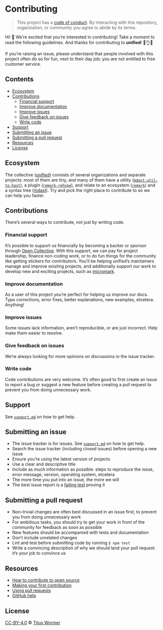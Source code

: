 # Contributing

> This project has a [code of conduct][coc].
> By interacting with this repository, organization, or community you agree to
> abide by its terms.

Hi!
👋
We’re excited that you’re interested in contributing!
Take a moment to read the following guidelines.
And thanks for contributing to **unified**!
👏👌✨

If you’re raising an issue, please understand that people involved with this
project often do so for fun, next to their day job; you are not entitled to
free customer service.

## Contents

* [Ecosystem](#ecosystem)
* [Contributions](#contributions)
  * [Financial support](#financial-support)
  * [Improve documentation](#improve-documentation)
  * [Improve issues](#improve-issues)
  * [Give feedback on issues](#give-feedback-on-issues)
  * [Write code](#write-code)
* [Support](#support)
* [Submitting an issue](#submitting-an-issue)
* [Submitting a pull request](#submitting-a-pull-request)
* [Resources](#resources)
* [License](#license)

## Ecosystem

The collective ([unified][]) consists of several organizations and separate
projects: most of them are tiny, and many of them have a utility
([`mdast-util-to-hast`][mdast-util-to-hast]), a plugin
([`remark-rehype`][remark-rehype]), and relate to an ecosystem
([`remark`][remark]) and a syntax tree ([mdast][]).
Try and pick the right place to contribute to so we can help you faster.

## Contributions

There’s several ways to contribute, not just by writing code.

### Financial support

It’s possible to support us financially by becoming a backer or sponsor through
[Open Collective][collective].
With this support, we can pay for project leadership, finance non-coding work,
or to do fun things for the community like getting stickers for contributors.
You’ll be helping unified’s maintainers manage and improve existing projects,
and additionally support our work to develop new and exciting projects, such
as [micromark][].

### Improve documentation

As a user of this project you’re perfect for helping us improve our docs.
Typo corrections, error fixes, better explanations, new examples, etcetera.
Anything!

### Improve issues

Some issues lack information, aren’t reproducible, or are just incorrect.
Help make them easier to resolve.

### Give feedback on issues

We’re always looking for more opinions on discussions in the issue tracker.

### Write code

Code contributions are very welcome.
It’s often good to first create an issue to report a bug or suggest a new
feature before creating a pull request to prevent you from doing unnecessary
work.

## Support

See [`support.md`][support] on how to get help.

## Submitting an issue

* The issue tracker is for issues.
  See [`support.md`][support] on how to get help.
* Search the issue tracker (including closed issues) before opening a new
  issue
* Ensure you’re using the latest version of projects
* Use a clear and descriptive title
* Include as much information as possible: steps to reproduce the issue,
  error message, version, operating system, etcetera
* The more time you put into an issue, the more we will
* The best issue report is a [failing test][unit-test] proving it

## Submitting a pull request

* Non-trivial changes are often best discussed in an issue first, to prevent
  you from doing unnecessary work
* For ambitious tasks, you should try to get your work in front of the
  community for feedback as soon as possible
* New features should be accompanied with tests and documentation
* Don’t include unrelated changes
* Lint and test before submitting code by running `$ npm test`
* Write a convincing description of why we should land your pull request:
  it’s your job to convince us

## Resources

* [How to contribute to open source](https://opensource.guide/how-to-contribute/)
* [Making your first contribution](https://medium.com/@vadimdemedes/making-your-first-contribution-de6576ddb190)
* [Using pull requests](https://help.github.com/articles/about-pull-requests/)
* [GitHub help](https://help.github.com)

## License

[CC-BY-4.0][license] © [Titus Wormer][author]

<!-- Definitions -->

[license]: https://creativecommons.org/licenses/by/4.0/

[author]: https://wooorm.com

[coc]: https://github.com/unifiedjs/.github/blob/main/code-of-conduct.md

[mdast]: https://github.com/syntax-tree/mdast

[unified]: https://github.com/unifiedjs/unified

[remark]: https://github.com/remarkjs/remark

[mdast-util-to-hast]: https://github.com/syntax-tree/mdast-util-to-hast

[remark-rehype]: https://github.com/remarkjs/remark-rehype

[unit-test]: https://twitter.com/sindresorhus/status/579306280495357953

[collective]: https://opencollective.com/unified

[micromark]: https://github.com/micromark/micromark

[support]: support.md
